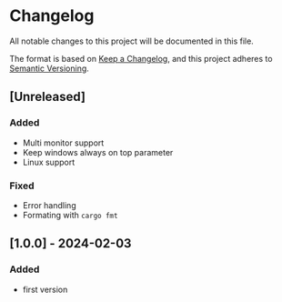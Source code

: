 # Changelog

All notable changes to this project will be documented in this file.

The format is based on [Keep a Changelog](https://keepachangelog.com/en/1.0.0/),
and this project adheres to [Semantic Versioning](https://semver.org/spec/v2.0.0.html).

## [Unreleased]

### Added

- Multi monitor support
- Keep windows always on top parameter
- Linux support

### Fixed

- Error handling
- Formating with `cargo fmt`

## [1.0.0] - 2024-02-03

### Added

- first version
